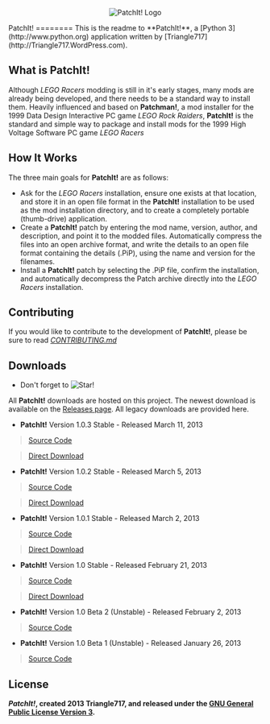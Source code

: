 <p align="center">
  <img src="http://triangle717.files.wordpress.com/2013/02/patchitlogo.png?w=250" alt="PatchIt! Logo"/>
</p>
PatchIt! 
========
This is the readme to **PatchIt!**, a [Python 3](http://www.python.org) application written by [Triangle717](http://Triangle717.WordPress.com).

What is PatchIt!
---------------
Although _LEGO Racers_ modding is still in it's early stages, many mods are already being developed, and there 
needs to be a standard way to install them. Heavily influenced and based on **Patchman!**, a mod installer for 
the 1999 Data Design Interactive PC game _LEGO Rock Raiders_, **PatchIt!** is the standard and simple way to
package and install mods for the 1999 High Voltage Software PC game _LEGO Racers_

How It Works
------------
The three main goals for **PatchIt!** are as follows:

* Ask for the _LEGO Racers_ installation, ensure one exists at that location, and store it in an open file format in the **PatchIt!** installation to be used 
as the mod installation directory, and to create a completely portable (thumb-drive) application.
* Create a **PatchIt!** patch by entering the mod name, version, author, and description, and point it to the modded files. Automatically compress the files 
into an open archive format, and write the details to an open file format containing the details (.PiP), using the name and version for the filenames.
* Install a **PatchIt!** patch by selecting the .PiP file, confirm the installation, and automatically decompress the Patch archive directly into the *LEGO 
Racers* installation.

Contributing
------------
If you would like to contribute to the development of **PatchIt!**, please be sure to read [*CONTRIBUTING.md*](Documentation/CONTRIBUTING.md)

Downloads
---------
* Don't forget to ![Star!](http://i81.servimg.com/u/f81/16/33/06/11/star11.png)

All **PatchIt!** downloads are hosted on this project. The newest download is available on the [Releases page](https://github.com/le717/PatchIt/releases).
All legacy downloads are provided here.

* **PatchIt!** Version 1.0.3 Stable - Released March 11, 2013 

> [Source Code](https://github.com/le717/PatchIt/tree/V1.0.3Stable)

> [Direct Download](https://github.com/le717/PatchIt/raw/V1.0.3Stable/Windows/PatchIt!%20Version%201.0.3%20Stable.exe)

* **PatchIt!** Version 1.0.2 Stable - Released March 5, 2013

> [Source Code](https://github.com/le717/PatchIt/tree/V1.02Stable)

> [Direct Download](https://github.com/le717/PatchIt/raw/V1.02Stable/Windows/PatchIt!%20Version%201.0.2%20Stable.exe)

* **PatchIt!** Version 1.0.1 Stable - Released March 2, 2013

> [Source Code](https://github.com/le717/PatchIt/tree/V1.0.1Stable)

> [Direct Download](https://github.com/le717/PatchIt/raw/V1.0.1Stable/Windows/PatchIt!%20Version%201.0.1%20Stable.exe)

* **PatchIt!** Version 1.0 Stable - Released February 21, 2013

> [Source Code](https://github.com/le717/PatchIt/tree/V1.0Stable)

> [Direct Download](https://github.com/le717/PatchIt/raw/V1.0Stable/Windows/PatchIt!%20Version%201.0%20Stable.exe)

* **PatchIt!** Version 1.0 Beta 2 (Unstable) - Released February 2, 2013

> [Source Code](https://github.com/le717/PatchIt/tree/V1.0b2)

* **PatchIt!** Version 1.0 Beta 1 (Unstable) - Released January 26, 2013

> [Source Code](https://github.com/le717/PatchIt/tree/V1.0b1)

License
-------
***PatchIt!*, created 2013 Triangle717, and released under the [GNU General Public License Version 3](http://www.gnu.org/licenses/gpl-3.0-standalone.html).**
